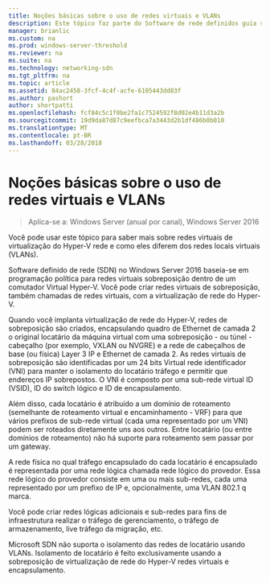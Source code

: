 ```yaml
---
title: Noções básicas sobre o uso de redes virtuais e VLANs
description: Este tópico faz parte do Software de rede definidos guia sobre como gerenciar as cargas de trabalho de locatário e redes virtuais no Windows Server 2016.
manager: brianlic
ms.custom: na
ms.prod: windows-server-threshold
ms.reviewer: na
ms.suite: na
ms.technology: networking-sdn
ms.tgt_pltfrm: na
ms.topic: article
ms.assetid: 84ac2458-3fcf-4c4f-acfe-6105443dd83f
ms.author: pashort
author: shortpatti
ms.openlocfilehash: fcf84c5c1f0be2fa1c7524592f8d02e4b11d3a2b
ms.sourcegitcommit: 19d9da87d87c9eefbca7a3443d2b1df486b0b010
ms.translationtype: MT
ms.contentlocale: pt-BR
ms.lasthandoff: 03/28/2018
---
```

# <a name="understanding-usage-of-virtual-networks-and-vlans"></a>Noções básicas sobre o uso de redes virtuais e VLANs

>Aplica-se a: Windows Server (anual por canal), Windows Server 2016

Você pode usar este tópico para saber mais sobre redes virtuais de virtualização do Hyper-V rede e como eles diferem dos redes locais virtuais (VLANs).  
  
Software definido de rede (SDN) no Windows Server 2016 baseia-se em programação política para redes virtuais sobreposição dentro de um comutador Virtual Hyper-V. Você pode criar redes virtuais de sobreposição, também chamadas de redes virtuais, com a virtualização de rede do Hyper-V.   
  
Quando você implanta virtualização de rede do Hyper-V, redes de sobreposição são criados, encapsulando quadro de Ethernet de camada 2 o original locatário da máquina virtual com uma sobreposição - ou túnel - cabeçalho (por exemplo, VXLAN ou NVGRE) e a rede de cabeçalhos de base (ou física) Layer 3 IP e Ethernet de camada 2. As redes virtuais de sobreposição são identificadas por um 24 bits Virtual rede identificador (VNI) para manter o isolamento do locatário tráfego e permitir que endereços IP sobrepostos. O VNI é composto por uma sub-rede virtual ID (VSID), ID do switch lógico e ID de encapsulamento.  
  
Além disso, cada locatário é atribuído a um domínio de roteamento (semelhante de roteamento virtual e encaminhamento - VRF) para que vários prefixos de sub-rede virtual (cada uma representado por um VNI) podem ser roteados diretamente uns aos outros. Entre locatário (ou entre domínios de roteamento) não há suporte para roteamento sem passar por um gateway.   
  
A rede física no qual tráfego encapsulado do cada locatário é encapsulado é representada por uma rede lógica chamada rede lógico do provedor. Essa rede lógico do provedor consiste em uma ou mais sub-redes, cada uma representado por um prefixo de IP e, opcionalmente, uma VLAN 802.1 q marca.  
  
Você pode criar redes lógicas adicionais e sub-redes para fins de infraestrutura realizar o tráfego de gerenciamento, o tráfego de armazenamento, live tráfego da migração, etc.  
  
Microsoft SDN não suporta o isolamento das redes de locatário usando VLANs. Isolamento de locatário é feito exclusivamente usando a sobreposição de virtualização de rede do Hyper-V redes virtuais e encapsulamento. 


